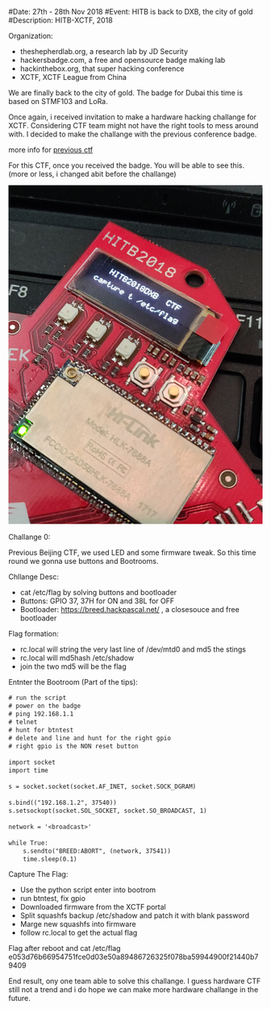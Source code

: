 #Date: 27th - 28th Nov 2018
#Event: HITB is back to DXB, the city of gold
#Description: HITB-XCTF, 2018

Organization:
- theshepherdlab.org, a research lab by JD Security
- hackersbadge.com, a free and opensource badge making lab
- hackinthebox.org, that super hacking conference
- XCTF, XCTF League from China

We are finally back to the city of gold. The badge for Dubai this time is based on STMF103 and LoRa. 

Once again, i received invitation to make a hardware hacking challange for XCTF. Considering CTF team might not have the right tools to mess around with. I decided to make the challange with the previous conference badge. 

more info for [previous ctf](https://github.com/xwings/ctf.jdhitb2018pek)

For this CTF, once you received the badge. You will be able to see this. (more or less, i changed abit before the challange)

![alt text](https://raw.githubusercontent.com/xwings/ctf.hitb2018dxb/master/pic/boardctf.jpg)


Challange 0:

Previous Beijing CTF, we used LED and some firmware tweak. So this time round we gonna use buttons and Bootrooms.

Chllange Desc:
* cat /etc/flag by solving buttons and bootloader
* Buttons: GPIO 37, 37H for ON and 38L for OFF
* Bootloader: https://breed.hackpascal.net/ , a closesouce and free bootloader

Flag formation:

* rc.local will string the very last line of /dev/mtd0 and md5 the stings
* rc.local will md5hash /etc/shadow
* join the two md5 will be the flag


Entnter the Bootroom (Part of the tips):
```
# run the script
# power on the badge
# ping 192.168.1.1
# telnet
# hunt for btntest
# delete and line and hunt for the right gpio
# right gpio is the NON reset button

import socket
import time

s = socket.socket(socket.AF_INET, socket.SOCK_DGRAM)

s.bind(("192.168.1.2", 37540))
s.setsockopt(socket.SOL_SOCKET, socket.SO_BROADCAST, 1)

network = '<broadcast>'

while True:
    s.sendto("BREED:ABORT", (network, 37541))
    time.sleep(0.1)
```

Capture The Flag:
* Use the python script enter into bootrom
* run btntest, fix gpio
* Downloaded firmware from the XCTF portal
* Split squashfs backup /etc/shadow and patch it with blank password
* Marge new squashfs into firmware
* follow rc.local to get the actual flag


Flag after reboot and cat /etc/flag
e053d76b66954751fce0d03e50a89486726325f078ba59944900f21440b79409

End result, ony one team able to solve this challange. I guess hardware CTF still not a trend and i do hope we can make more hardware challange in the future.
